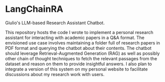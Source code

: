 # LangChainRA

Giulio's LLM-based Research Assistant Chatbot.

This repository hosts the code I wrote to implement a personal research assistant for interacting with academic papers in a Q&A format. The envisioned use case involves maintaining a folder full of research papers in PDF format and querying the chatbot about their contents.
The chatbot should leverage Retrieval-Augmented Generation (RAG) as well as possibly other chain of thought techniques to fetch the relevant passages from the dataset and reason on them to provide insightful answers.
I also plan to integrate a version of this system on my personal website to facilitate discussions about my research work with users.
